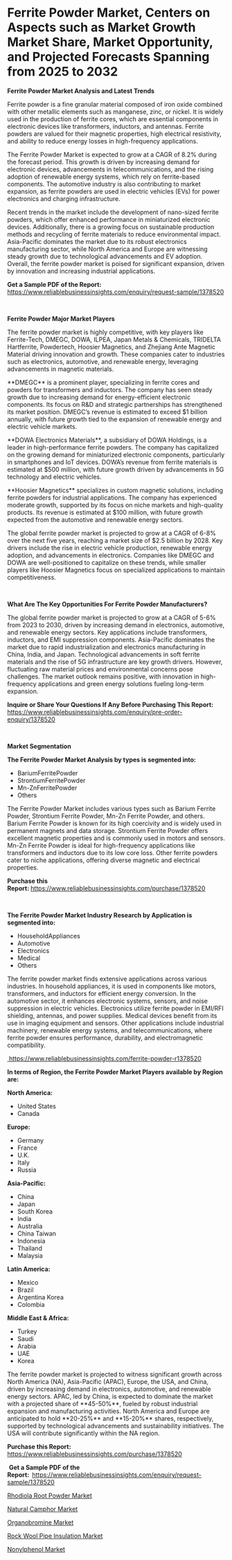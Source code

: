 <p><h1>Ferrite Powder Market, Centers on Aspects such as Market Growth Market Share, Market Opportunity, and Projected Forecasts Spanning from 2025 to 2032</h1></p><p><strong>Ferrite Powder Market Analysis and Latest Trends</strong></p>
<p><p>Ferrite powder is a fine granular material composed of iron oxide combined with other metallic elements such as manganese, zinc, or nickel. It is widely used in the production of ferrite cores, which are essential components in electronic devices like transformers, inductors, and antennas. Ferrite powders are valued for their magnetic properties, high electrical resistivity, and ability to reduce energy losses in high-frequency applications.</p><p>The Ferrite Powder Market is expected to grow at a CAGR of 8.2% during the forecast period. This growth is driven by increasing demand for electronic devices, advancements in telecommunications, and the rising adoption of renewable energy systems, which rely on ferrite-based components. The automotive industry is also contributing to market expansion, as ferrite powders are used in electric vehicles (EVs) for power electronics and charging infrastructure.</p><p>Recent trends in the market include the development of nano-sized ferrite powders, which offer enhanced performance in miniaturized electronic devices. Additionally, there is a growing focus on sustainable production methods and recycling of ferrite materials to reduce environmental impact. Asia-Pacific dominates the market due to its robust electronics manufacturing sector, while North America and Europe are witnessing steady growth due to technological advancements and EV adoption. Overall, the ferrite powder market is poised for significant expansion, driven by innovation and increasing industrial applications.</p></p>
<p><strong>Get a Sample PDF of the Report:&nbsp;</strong> <a href="https://www.reliablebusinessinsights.com/enquiry/request-sample/1378520?utm_campaign=63&utm_medium=2&utm_source=Github&utm_content=ia&utm_term=25012025&utm_id=ferrite-powder">https://www.reliablebusinessinsights.com/enquiry/request-sample/1378520</a></p>
<p>&nbsp;</p>
<p><strong>Ferrite Powder Major Market Players</strong></p>
<p><p>The ferrite powder market is highly competitive, with key players like Ferrite-Tech, DMEGC, DOWA, ILPEA, Japan Metals & Chemicals, TRIDELTA Hartferrite, Powdertech, Hoosier Magnetics, and Zhejiang Ante Magnetic Material driving innovation and growth. These companies cater to industries such as electronics, automotive, and renewable energy, leveraging advancements in magnetic materials.</p><p>**DMEGC** is a prominent player, specializing in ferrite cores and powders for transformers and inductors. The company has seen steady growth due to increasing demand for energy-efficient electronic components. Its focus on R&D and strategic partnerships has strengthened its market position. DMEGC’s revenue is estimated to exceed $1 billion annually, with future growth tied to the expansion of renewable energy and electric vehicle markets.</p><p>**DOWA Electronics Materials**, a subsidiary of DOWA Holdings, is a leader in high-performance ferrite powders. The company has capitalized on the growing demand for miniaturized electronic components, particularly in smartphones and IoT devices. DOWA’s revenue from ferrite materials is estimated at $500 million, with future growth driven by advancements in 5G technology and electric vehicles.</p><p>**Hoosier Magnetics** specializes in custom magnetic solutions, including ferrite powders for industrial applications. The company has experienced moderate growth, supported by its focus on niche markets and high-quality products. Its revenue is estimated at $100 million, with future growth expected from the automotive and renewable energy sectors.</p><p>The global ferrite powder market is projected to grow at a CAGR of 6-8% over the next five years, reaching a market size of $2.5 billion by 2028. Key drivers include the rise in electric vehicle production, renewable energy adoption, and advancements in electronics. Companies like DMEGC and DOWA are well-positioned to capitalize on these trends, while smaller players like Hoosier Magnetics focus on specialized applications to maintain competitiveness.</p></p>
<p>&nbsp;</p>
<p><strong>What Are The Key Opportunities For Ferrite Powder Manufacturers?</strong></p>
<p><p>The global ferrite powder market is projected to grow at a CAGR of 5-6% from 2023 to 2030, driven by increasing demand in electronics, automotive, and renewable energy sectors. Key applications include transformers, inductors, and EMI suppression components. Asia-Pacific dominates the market due to rapid industrialization and electronics manufacturing in China, India, and Japan. Technological advancements in soft ferrite materials and the rise of 5G infrastructure are key growth drivers. However, fluctuating raw material prices and environmental concerns pose challenges. The market outlook remains positive, with innovation in high-frequency applications and green energy solutions fueling long-term expansion.</p></p>
<p><strong>Inquire or Share Your Questions If Any Before Purchasing This Report:</strong> <a href="https://www.reliablebusinessinsights.com/enquiry/pre-order-enquiry/1378520?utm_campaign=63&utm_medium=2&utm_source=Github&utm_content=ia&utm_term=25012025&utm_id=ferrite-powder">https://www.reliablebusinessinsights.com/enquiry/pre-order-enquiry/1378520</a></p>
<p>&nbsp;</p>
<p><strong>Market Segmentation</strong></p>
<p><strong>The Ferrite Powder Market Analysis by types is segmented into:</strong></p>
<p><ul><li>BariumFerritePowder</li><li>StrontiumFerritePowder</li><li>Mn-ZnFerritePowder</li><li>Others</li></ul></p>
<p><p>The Ferrite Powder Market includes various types such as Barium Ferrite Powder, Strontium Ferrite Powder, Mn-Zn Ferrite Powder, and others. Barium Ferrite Powder is known for its high coercivity and is widely used in permanent magnets and data storage. Strontium Ferrite Powder offers excellent magnetic properties and is commonly used in motors and sensors. Mn-Zn Ferrite Powder is ideal for high-frequency applications like transformers and inductors due to its low core loss. Other ferrite powders cater to niche applications, offering diverse magnetic and electrical properties.</p></p>
<p><strong>Purchase this Report:&nbsp;</strong><a href="https://www.reliablebusinessinsights.com/purchase/1378520?utm_campaign=63&utm_medium=2&utm_source=Github&utm_content=ia&utm_term=25012025&utm_id=ferrite-powder">https://www.reliablebusinessinsights.com/purchase/1378520</a></p>
<p>&nbsp;</p>
<p><strong>The Ferrite Powder Market Industry Research by Application is segmented into:</strong></p>
<p><ul><li>HouseholdAppliances</li><li>Automotive</li><li>Electronics</li><li>Medical</li><li>Others</li></ul></p>
<p><p>The ferrite powder market finds extensive applications across various industries. In household appliances, it is used in components like motors, transformers, and inductors for efficient energy conversion. In the automotive sector, it enhances electronic systems, sensors, and noise suppression in electric vehicles. Electronics utilize ferrite powder in EMI/RFI shielding, antennas, and power supplies. Medical devices benefit from its use in imaging equipment and sensors. Other applications include industrial machinery, renewable energy systems, and telecommunications, where ferrite powder ensures performance, durability, and electromagnetic compatibility.</p></p>
<p><a href="https://www.reliablebusinessinsights.com/ferrite-powder-r1378520?utm_campaign=63&utm_medium=2&utm_source=Github&utm_content=ia&utm_term=25012025&utm_id=ferrite-powder">&nbsp;https://www.reliablebusinessinsights.com/ferrite-powder-r1378520</a></p>
<p><strong>In terms of Region, the Ferrite Powder Market Players available by Region are:</strong></p>
<p>
    <p> <strong> North America: </strong>
        <ul>
            <li>United States</li>
            <li>Canada</li>
        </ul>
        </p> 
    <p> <strong> Europe: </strong>
        <ul>
            <li>Germany</li>
            <li>France</li>
            <li>U.K.</li>
            <li>Italy</li>
            <li>Russia</li>
        </ul>
        </p> 
    <p> <strong> Asia-Pacific: </strong>
        <ul>
            <li>China</li>
            <li>Japan</li>
            <li>South Korea</li>
            <li>India</li>
            <li>Australia</li>
            <li>China Taiwan</li>
            <li>Indonesia</li>
            <li>Thailand</li>
            <li>Malaysia</li>
        </ul>
        </p> 
    <p> <strong> Latin America: </strong>
        <ul>
            <li>Mexico</li>
            <li>Brazil</li>
            <li>Argentina Korea</li>
            <li>Colombia</li>
        </ul>
        </p> 
    <p> <strong> Middle East & Africa: </strong>
        <ul>
            <li>Turkey</li>
            <li>Saudi</li>
            <li>Arabia</li>
            <li>UAE</li>
            <li>Korea</li>
        </ul>
    </p>
    </p>
<p><p>The ferrite powder market is projected to witness significant growth across North America (NA), Asia-Pacific (APAC), Europe, the USA, and China, driven by increasing demand in electronics, automotive, and renewable energy sectors. APAC, led by China, is expected to dominate the market with a projected share of **45-50%**, fueled by robust industrial expansion and manufacturing activities. North America and Europe are anticipated to hold **20-25%** and **15-20%** shares, respectively, supported by technological advancements and sustainability initiatives. The USA will contribute significantly within the NA region.</p></p>
<p><strong>Purchase this Report: </strong><a href="https://www.reliablebusinessinsights.com/purchase/1378520?utm_campaign=63&utm_medium=2&utm_source=Github&utm_content=ia&utm_term=25012025&utm_id=ferrite-powder">https://www.reliablebusinessinsights.com/purchase/1378520</a></p>
<p>&nbsp;<strong>Get a Sample PDF of the Report:&nbsp;&nbsp;</strong><a href="https://www.reliablebusinessinsights.com/enquiry/request-sample/1378520?utm_campaign=63&utm_medium=2&utm_source=Github&utm_content=ia&utm_term=25012025&utm_id=ferrite-powder">https://www.reliablebusinessinsights.com/enquiry/request-sample/1378520</a></p>
<p><strong></strong></p>
<p><p><a href="https://github.com/tselahiara/Market-Research-Report-List-1/blob/main/rhodiola-root-powder-market.md?utm_campaign=63&utm_medium=2&utm_source=Github&utm_content=ia&utm_term=25012025&utm_id=ferrite-powder">Rhodiola Root Powder Market</a></p><p><a href="https://github.com/paganellijanene17/Market-Research-Report-List-1/blob/main/natural-camphor-market.md?utm_campaign=63&utm_medium=2&utm_source=Github&utm_content=ia&utm_term=25012025&utm_id=ferrite-powder">Natural Camphor Market</a></p><p><a href="https://github.com/barnickclara79/Market-Research-Report-List-1/blob/main/organobromine-market.md?utm_campaign=63&utm_medium=2&utm_source=Github&utm_content=ia&utm_term=25012025&utm_id=ferrite-powder">Organobromine Market</a></p><p><a href="https://github.com/anuellaruska/Market-Research-Report-List-1/blob/main/rock-wool-pipe-insulation-market.md?utm_campaign=63&utm_medium=2&utm_source=Github&utm_content=ia&utm_term=25012025&utm_id=ferrite-powder">Rock Wool Pipe Insulation Market</a></p><p><a href="https://github.com/waverlyam689/Market-Research-Report-List-1/blob/main/nonylphenol-market.md?utm_campaign=63&utm_medium=2&utm_source=Github&utm_content=ia&utm_term=25012025&utm_id=ferrite-powder">Nonylphenol Market</a></p></p>
